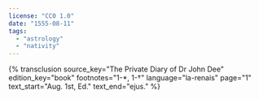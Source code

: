```yaml
---
license: "CC0 1.0"
date: "1555-08-11"
tags:
  - "astrology"
  - "nativity"
---
```

{% transclusion
  source_key="The Private Diary of Dr John Dee"
  edition_key="book"
  footnotes="1-*, 1-†"
  language="la-renais"
  page="1"
  text_start="Aug. 1st, Ed."
  text_end="ejus."
%}
